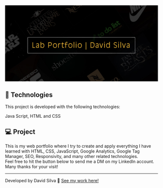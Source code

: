 ﻿<p align="center">
 <img src="src/cover-git.jpg" alt="Logo cover " />
</p>

## 🚀 Technologies

This project is developed with the following technologies:

Java Script, HTML and CSS

## 💻 Project

This is my web portfolio where I try to create and apply everything I have learned with HTML, CSS, JavaScript, Google Analytics, Google Tag Manager, SEO, Responsivity, and many other related technologies. </br>
Feel free to hit the button below to send me a DM on my LinkedIn account. Many thanks for your visit!

---

Developed by David Silva :wave: [See my work here!](https://d27silva.netlify.app/)
